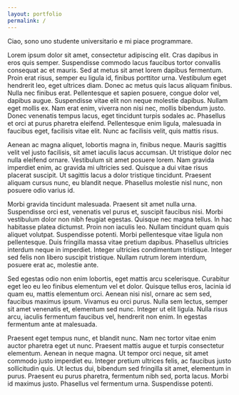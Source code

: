 ```yaml
---
layout: portfolio
permalink: /
---
```

Ciao, sono uno studente universitario e mi piace programmare.

Lorem ipsum dolor sit amet, consectetur adipiscing elit. Cras dapibus in eros quis semper. Suspendisse commodo lacus faucibus tortor convallis consequat ac et mauris. Sed at metus sit amet lorem dapibus fermentum. Proin erat risus, semper eu ligula id, finibus porttitor urna. Vestibulum eget hendrerit leo, eget ultrices diam. Donec ac metus quis lacus aliquam finibus. Nulla nec finibus erat. Pellentesque et sapien posuere, congue dolor vel, dapibus augue. Suspendisse vitae elit non neque molestie dapibus. Nullam eget mollis ex. Nam erat enim, viverra non nisi nec, mollis bibendum justo. Donec venenatis tempus lacus, eget tincidunt turpis sodales ac. Phasellus et orci at purus pharetra eleifend. Pellentesque enim ligula, malesuada in faucibus eget, facilisis vitae elit. Nunc ac facilisis velit, quis mattis risus.

Aenean ac magna aliquet, lobortis magna in, finibus neque. Mauris sagittis velit vel justo facilisis, sit amet iaculis lacus accumsan. Ut tristique dolor nec nulla eleifend ornare. Vestibulum sit amet posuere lorem. Nam gravida imperdiet enim, ac gravida mi ultricies sed. Quisque a dui vitae risus placerat suscipit. Ut sagittis lacus a dolor tristique tincidunt. Praesent aliquam cursus nunc, eu blandit neque. Phasellus molestie nisl nunc, non posuere odio varius id.

Morbi gravida tincidunt malesuada. Praesent sit amet nulla urna. Suspendisse orci est, venenatis vel purus et, suscipit faucibus nisi. Morbi vestibulum dolor non nibh feugiat egestas. Quisque nec magna tellus. In hac habitasse platea dictumst. Proin non iaculis leo. Nullam tincidunt quam quis aliquet volutpat. Suspendisse potenti. Morbi pellentesque vitae ligula non pellentesque. Duis fringilla massa vitae pretium dapibus. Phasellus ultricies interdum neque in imperdiet. Integer ultricies condimentum tristique. Integer sed felis non libero suscipit tristique. Nullam rutrum lorem interdum, posuere erat ac, molestie ante.

Sed egestas odio non enim lobortis, eget mattis arcu scelerisque. Curabitur eget leo eu leo finibus elementum vel et dolor. Quisque tellus eros, lacinia id quam eu, mattis elementum orci. Aenean nisi nisl, ornare ac sem sed, faucibus maximus ipsum. Vivamus eu orci purus. Nulla sem lectus, semper sit amet venenatis et, elementum sed nunc. Integer ut elit ligula. Nulla risus arcu, iaculis fermentum faucibus vel, hendrerit non enim. In egestas fermentum ante at malesuada.

Praesent eget tempus nunc, et blandit nunc. Nam nec tortor vitae enim auctor pharetra eget ut nunc. Praesent mattis augue et turpis consectetur elementum. Aenean in neque magna. Ut tempor orci neque, sit amet commodo justo imperdiet eu. Integer pretium ultrices felis, ac faucibus justo sollicitudin quis. Ut lectus dui, bibendum sed fringilla sit amet, elementum in purus. Praesent eu purus pharetra, fermentum nibh sed, porta lacus. Morbi id maximus justo. Phasellus vel fermentum urna. Suspendisse potenti.

